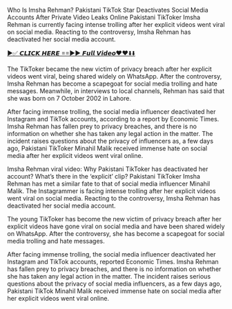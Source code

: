 Who Is Imsha Rehman? Pakistani TikTok Star Deactivates Social Media Accounts After Private Video Leaks Online
Pakistani TikToker Imsha Rehman is currently facing intense trolling after her explicit videos went viral on social media. Reacting to the controversy, Imsha Rehman has deactivated her social media account.

<a href="https://leakedhub.site/">►✅ 𝘾𝙇𝙄𝘾𝙆 𝙃𝙀𝙍𝙀 ==►► 𝙁𝙪𝙡𝙡 𝙑𝙞𝙙𝙚𝙤❤️❤️⬇️⬇️​</a>

The TikToker became the new victim of privacy breach after her explicit videos went viral, being shared widely on WhatsApp. After the controversy, Imsha Rehman has become a scapegoat for social media trolling and hate messages. Meanwhile, in interviews to local channels, Rehman has said that she was born on 7 October 2002 in Lahore.

After facing immense trolling, the social media influencer deactivated her Instagram and TikTok accounts, according to a report by Economic Times. Imsha Rehman has fallen prey to privacy breaches, and there is no information on whether she has taken any legal action in the matter. The incident raises questions about the privacy of influencers as, a few days ago, Pakistani TikToker Minahil Malik received immense hate on social media after her explicit videos went viral online.

Imsha Rehman viral video: Why Pakistani TikToker has deactivated her account? What’s there in the ‘explicit’ clip?
Pakistani TikToker Imsha Rehman has met a similar fate to that of social media influencer Minahil Malik. The Instagrammer is facing intense trolling after her explicit videos went viral on social media. Reacting to the controversy, Imsha Rehman has deactivated her social media account.

The young TikToker has become the new victim of privacy breach after her explicit videos have gone viral on social media and have been shared widely on WhatsApp. After the controversy, she has become a scapegoat for social media trolling and hate messages.

After facing immense trolling, the social media influencer deactivated her Instagram and TikTok accounts, reported Economic Times. Imsha Rehman has fallen prey to privacy breaches, and there is no information on whether she has taken any legal action in the matter. The incident raises serious questions about the privacy of social media influencers, as a few days ago, Pakistani TikTok Minahil Malik received immense hate on social media after her explicit videos went viral online.
